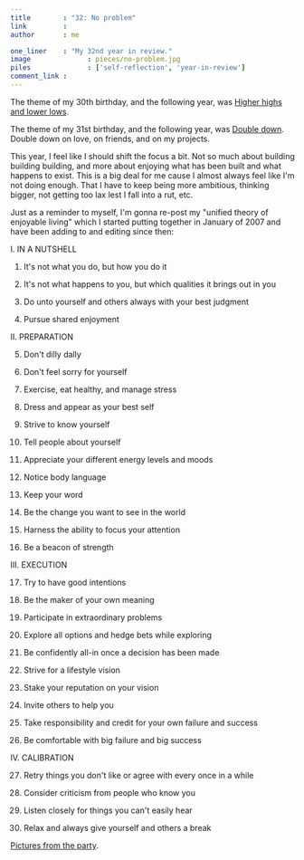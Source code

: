 ```yaml
---
title        : "32: No problem"
link         : 
author       : me

one_liner    : "My 32nd year in review."
image			   : pieces/no-problem.jpg
piles			   : ['self-reflection', 'year-in-review']
comment_link : 
---
```


The theme of my 30th birthday, and the following year, was [Higher highs and lower lows](/blog/2006/05-31-higher-highs-lower-lows). 

The theme of my 31st birthday, and the following year, was [Double down](/blog/2007/05-29-double-down). Double down on love, on friends, and on my projects.

This year, I feel like I should shift the focus a bit. Not so much about building building building, and more about enjoying what has been built and what happens to exist. This is a big deal for me cause I almost always feel like I'm not doing enough. That I have to keep being more ambitious, thinking bigger, not getting too lax lest I fall into a rut, etc.

Just as a reminder to myself, I'm gonna re-post my "unified theory of enjoyable living" which I started putting together in January of 2007 and have been adding to and editing since then:

I. IN A NUTSHELL

1. It's not what you do, but how you do it

2. It's not what happens to you, but which qualities it brings out in you

3. Do unto yourself and others always with your best judgment

4. Pursue shared enjoyment

II. PREPARATION

5. Don't dilly dally

6. Don't feel sorry for yourself

7. Exercise, eat healthy, and manage stress

8. Dress and appear as your best self

9. Strive to know yourself

10. Tell people about yourself

11. Appreciate your different energy levels and moods

12. Notice body language

13. Keep your word

14. Be the change you want to see in the world

15. Harness the ability to focus your attention

16. Be a beacon of strength

III. EXECUTION

17. Try to have good intentions

18. Be the maker of your own meaning

19. Participate in extraordinary problems

20. Explore all options and hedge bets while exploring

21. Be confidently all-in once a decision has been made

22. Strive for a lifestyle vision

23. Stake your reputation on your vision

24. Invite others to help you

25. Take responsibility and credit for your own failure and success

26. Be comfortable with big failure and big success

IV. CALIBRATION

27. Retry things you don't like or agree with every once in a while

28. Consider criticism from people who know you

29. Listen closely for things you can't easily hear

30. Relax and always give yourself and others a break

[Pictures from the party](https://buster.livejournal.com/204717.html).